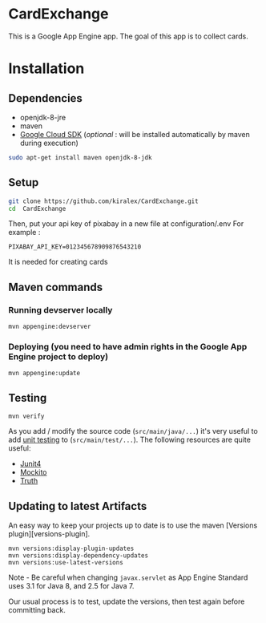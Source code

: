 CardExchange
==================

This is a Google App Engine app. The goal of this app is to collect cards.

# Installation
## Dependencies

* openjdk-8-jre
* maven
* [Google Cloud SDK](https://cloud.google.com/sdk/) (*optional* : will be installed automatically by maven during execution)

```bash
sudo apt-get install maven openjdk-8-jdk
```

## Setup

```bash
git clone https://github.com/kiralex/CardExchange.git
cd  CardExchange
```

Then, put your api key of pixabay in a new file at configuration/.env
For example : 
```
PIXABAY_API_KEY=012345678909876543210
```

It is needed for creating cards

## Maven commands
### Running devserver locally

    mvn appengine:devserver

### Deploying (you need to have admin rights in the Google App Engine project to deploy)

    mvn appengine:update

## Testing

    mvn verify

As you add / modify the source code (`src/main/java/...`) it's very useful to add
[unit testing](https://cloud.google.com/appengine/docs/java/tools/localunittesting)
to (`src/main/test/...`).  The following resources are quite useful:

* [Junit4](http://junit.org/junit4/)
* [Mockito](http://mockito.org/)
* [Truth](http://google.github.io/truth/)

## Updating to latest Artifacts

An easy way to keep your projects up to date is to use the maven [Versions plugin][versions-plugin].

    mvn versions:display-plugin-updates
    mvn versions:display-dependency-updates
    mvn versions:use-latest-versions

Note - Be careful when changing `javax.servlet` as App Engine Standard uses 3.1 for Java 8, and 2.5
for Java 7.

Our usual process is to test, update the versions, then test again before committing back.

[plugin]: http://www.mojohaus.org/versions-maven-plugin/
